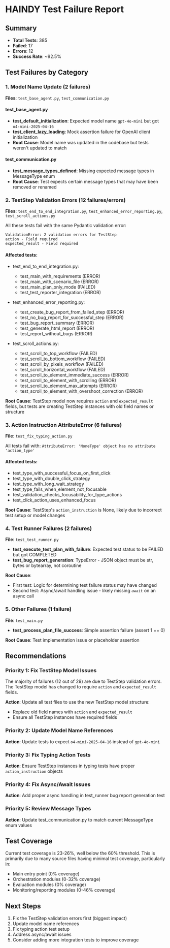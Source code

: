 # HAINDY Test Failure Report

## Summary
- **Total Tests**: 385
- **Failed**: 17
- **Errors**: 12
- **Success Rate**: ~92.5%

## Test Failures by Category

### 1. Model Name Update (2 failures)
**Files**: `test_base_agent.py`, `test_communication.py`

#### test_base_agent.py
- **test_default_initialization**: Expected model name `gpt-4o-mini` but got `o4-mini-2025-04-16`
- **test_client_lazy_loading**: Mock assertion failure for OpenAI client initialization
- **Root Cause**: Model name was updated in the codebase but tests weren't updated to match

#### test_communication.py
- **test_message_types_defined**: Missing expected message types in MessageType enum
- **Root Cause**: Test expects certain message types that may have been removed or renamed

### 2. TestStep Validation Errors (12 failures/errors)
**Files**: `test_end_to_end_integration.py`, `test_enhanced_error_reporting.py`, `test_scroll_actions.py`

All these tests fail with the same Pydantic validation error:
```
ValidationError: 2 validation errors for TestStep
action - Field required
expected_result - Field required
```

#### Affected tests:
- test_end_to_end_integration.py:
  - test_main_with_requirements (ERROR)
  - test_main_with_scenario_file (ERROR)
  - test_main_plan_only_mode (FAILED)
  - test_test_reporter_integration (ERROR)

- test_enhanced_error_reporting.py:
  - test_create_bug_report_from_failed_step (ERROR)
  - test_no_bug_report_for_successful_step (ERROR)
  - test_bug_report_summary (ERROR)
  - test_generate_html_report (ERROR)
  - test_report_without_bugs (ERROR)

- test_scroll_actions.py:
  - test_scroll_to_top_workflow (FAILED)
  - test_scroll_to_bottom_workflow (FAILED)
  - test_scroll_by_pixels_workflow (FAILED)
  - test_scroll_horizontal_workflow (FAILED)
  - test_scroll_to_element_immediate_success (ERROR)
  - test_scroll_to_element_with_scrolling (ERROR)
  - test_scroll_to_element_max_attempts (ERROR)
  - test_scroll_to_element_with_overshoot_correction (ERROR)

**Root Cause**: TestStep model now requires `action` and `expected_result` fields, but tests are creating TestStep instances with old field names or structure

### 3. Action Instruction AttributeError (6 failures)
**File**: `test_fix_typing_action.py`

All tests fail with: `AttributeError: 'NoneType' object has no attribute 'action_type'`

#### Affected tests:
- test_type_with_successful_focus_on_first_click
- test_type_with_double_click_strategy
- test_type_with_long_wait_strategy
- test_type_fails_when_element_not_focusable
- test_validation_checks_focusability_for_type_actions
- test_click_action_uses_enhanced_focus

**Root Cause**: TestStep's `action_instruction` is None, likely due to incorrect test setup or model changes

### 4. Test Runner Failures (2 failures)
**File**: `test_test_runner.py`

- **test_execute_test_plan_with_failure**: Expected test status to be FAILED but got COMPLETED
- **test_bug_report_generation**: TypeError - JSON object must be str, bytes or bytearray, not coroutine
  
**Root Cause**: 
- First test: Logic for determining test failure status may have changed
- Second test: Async/await handling issue - likely missing `await` on an async call

### 5. Other Failures (1 failure)
**File**: `test_main.py`

- **test_process_plan_file_success**: Simple assertion failure (assert 1 == 0)
  
**Root Cause**: Test implementation issue or placeholder assertion

## Recommendations

### Priority 1: Fix TestStep Model Issues
The majority of failures (12 out of 29) are due to TestStep validation errors. The TestStep model has changed to require `action` and `expected_result` fields.

**Action**: Update all test files to use the new TestStep model structure:
- Replace old field names with `action` and `expected_result`
- Ensure all TestStep instances have required fields

### Priority 2: Update Model Name References
**Action**: Update tests to expect `o4-mini-2025-04-16` instead of `gpt-4o-mini`

### Priority 3: Fix Typing Action Tests
**Action**: Ensure TestStep instances in typing tests have proper `action_instruction` objects

### Priority 4: Fix Async/Await Issues
**Action**: Add proper async handling in test_runner bug report generation test

### Priority 5: Review Message Types
**Action**: Update test_communication.py to match current MessageType enum values

## Test Coverage
Current test coverage is 23-26%, well below the 60% threshold. This is primarily due to many source files having minimal test coverage, particularly in:
- Main entry point (0% coverage)
- Orchestration modules (0-32% coverage)
- Evaluation modules (0% coverage)
- Monitoring/reporting modules (0-46% coverage)

## Next Steps
1. Fix the TestStep validation errors first (biggest impact)
2. Update model name references
3. Fix typing action test setup
4. Address async/await issues
5. Consider adding more integration tests to improve coverage